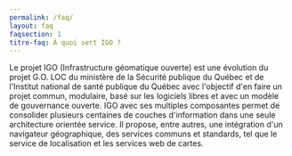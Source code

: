 ```yaml
---
permalink: /faq/
layout: faq
faqsection: 1
titre-faq: À quoi sert IGO ?
---
```


Le projet IGO (Infrastructure géomatique ouverte) est une évolution du projet G.O. LOC du ministère de la Sécurité publique du Québec et de l'Institut national de santé publique du Québec avec l'objectif d'en faire un projet commun, modulaire, basé sur les logiciels libres et avec un modèle de gouvernance ouverte. 
IGO avec ses multiples composantes permet de consolider plusieurs centaines de couches d'information dans une seule architecture orientée service. 
Il propose, entre autres, une intégration d'un navigateur géographique, des services communs et standards, tel que le service de localisation et les services web de cartes.

